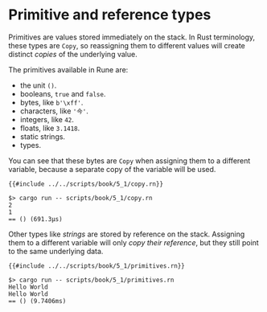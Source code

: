 # Primitive and reference types

Primitives are values stored immediately on the stack. In Rust terminology,
these types are `Copy`, so reassigning them to different values will create
distinct *copies* of the underlying value.

The primitives available in Rune are:

* the unit `()`.
* booleans, `true` and `false`.
* bytes, like `b'\xff'`.
* characters, like `'今'`.
* integers, like `42`.
* floats, like `3.1418`.
* static strings.
* types.

You can see that these bytes are `Copy` when assigning them to a different
variable, because a separate copy of the variable will be used.

```rust,noplaypen
{{#include ../../scripts/book/5_1/copy.rn}}
```

```text
$> cargo run -- scripts/book/5_1/copy.rn
2
1
== () (691.3µs)
```

Other types like *strings* are stored by reference on the stack. Assigning them
to a different variable will only *copy their reference*, but they still point
to the same underlying data.

```rust,noplaypen
{{#include ../../scripts/book/5_1/primitives.rn}}
```

```text
$> cargo run -- scripts/book/5_1/primitives.rn
Hello World
Hello World
== () (9.7406ms)
```